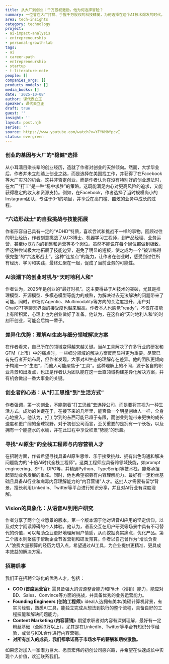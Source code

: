 ```yaml
---
title: 从大厂到创业：千万股权激励，他为何选择冒险？
summary: 一位曾在大厂打拼、手握千万股权的科技精英，为何选择在这个AI技术爆发的时代，投身一场充满不确定性的创业征程？
area: tech-insights
category: technology
project:
- ai-impact-analysis
- entrepreneurship
- personal-growth-lab
tags:
- ai
- career-path
- entrepreneurship
- startup
- t-literature-note
people: []
companies_orgs: []
products_models: []
media_books: []
date: '2025-10-08'
author: 课代表立正
speaker: 课代表立正
draft: true
guest: ''
insight: ''
layout: post.njk
series: ''
source: https://www.youtube.com/watch?v=YFYKMbYpcvI
status: evergreen
---
```

### 创业的基因与大厂的“稳健”选择

从小耳濡目染长辈的创业经历，造就了作者对创业的天然倾向。然而，大学毕业后，作者并未立刻踏上创业之路，而是选择在美国找工作，并获得了在Facebook等大厂实习的机会。这并非否定创业，而是作者认为在没有特别好的创业想法时，在大厂“打工”是一种“稳中求胜”的策略。这既能满足内心对更高风险的追求，又能获得稳定的收入和资源支持。例如，在Facebook，作者选择了当时规模尚小的Instagram团队，专注于0-1的项目，并享受在高门槛、酷炫的业务中成长的过程。

### “六边形战士”的自我挑战与技能拓展

作者形容自己具有一定的“ADHD”特质，喜欢尝试和挑战不一样的事物。回顾过往的职业经历，作者刻意挑战了从CS博士、机器学习工程师，到产品经理、业务运营，甚至to B方向的销售和运营等多个岗位。虽然不能说在每个岗位都做到极致，但这种尝试极大地拓展了技能边界，避免了明显的短板，使之成为一个“被训练得很完整”的“六边形战士”。这种“连接点”的能力，让作者在创业时，感受到过往所有经历、学习和实践，最终汇聚在一起，促成了当前业务的可能性。

### AI浪潮下的创业时机与“天时地利人和”

作者认为，2025年是创业的“最好时机”。这主要得益于AI技术的突破，尤其是推理模型、开源模型、多模态模型等能力的成熟，为解决过去无法解决的问题带来了可能。同时，市场对Agentic、Multimodality等方向的关注度提升，用户对ChatGPT等聊天界面的接受度也越来越高。作者本人也感觉“ready”，不仅在技能上有所积累，心理上也为创业做好了准备。他认为，在这样的“天时地利人和”的时刻不创业，可能会后悔一辈子。

### 差异化优势：理解AI生态与细分领域解决方案

在作者看来，自己所在的领域变得越来越关键。当AI工具解决了许多行业的研发和GTM（上市）中的痛点时，一些细分领域的解决方案反而显得更为重要。尽管已有先行者开始布局，但作者发现，大家对AI生态的理解存在差异。他的团队更倾向于构建一个“生态”，而他人可能聚焦于“工具”。这种理解上的不同，源于各自的职业背景和出发点，也正是作者认为团队能在这一垂直领域构建差异化解决方案，并有机会做出一番大事业的关键。

### 创业者的心态：从“打工思维”到“生活方式”

作者强调，第一次创业，不能抱着“打工思维”去选择公司，而是要将其视为一种生活方式。成功的关键在于，在接下来的几年里，能否像一个明星创始人一样，全身心地投入。他认为，打工学到的东西可能已趋于有限，而创业则能带来更快的成长速度和更广阔的全球视野。对于初创公司而言，至关重要的是拥有一个长板，以及拥有一个能盛水的水桶，并在此过程中享受积累“势能”的乐趣。

### 寻找“AI原生”的全栈工程师与内容营销人才

在招聘方面，作者希望寻找具备AI原生思维、乐于接受挑战、拥有出色沟通和解决问题能力的“十倍AI时代全栈工程师”。这类工程师应具备跨领域技能，如prompt engineering、SFT、DPO等，并精通Python、TypeScript等技术栈，能够承担起驱动业务发展的重任。同时，他也希望招募有内容理解能力、最好有一定粉丝基础且具备AI行业和病毒内容理解能力的“内容营销”人才。这批人才需要有留学背景，擅长利用LinkedIn、Twitter等平台进行知识分享，并且对AI行业有深度理解。

### Vision的具象化：从语音AI到用户研究

作者分享了两个创业愿景的版本。第一个版本源于他对语音AI应用的坚定信仰，以及对文字阅读障碍的个人体验。他认为，语音交互在用户研究等场景中具有不可替代的价值，可以帮助企业更好地理解用户情感，从而挖掘真实痛点，优化产品。第二个版本则聚焦于帮助企业节省营销和研发预算。作者以自己曾作为“增长负责人”浪费大量预算的经历为切入点，希望通过AI工具，为企业提供更精准、更具成本效益的解决方案。

### 招聘启事

我们正在招聘全球化的优秀人才，包括：
*   **COO (首席运营官):** 需具备强大的资源整合能力和Pitch（推销）能力，能应对BD、Sales、Convince等方面的挑战，并具备优秀的业务运营能力。
*   **Founding Engineers (创始工程师):** ideal人选拥有美本/美硕计算机背景，有实习经验，熟悉AI工具，能独立完成从想法到执行的整个流程，具备良好的工程技能和解决问题能力。
*   **Content Marketing (内容营销):** 期望求职者对内容有深刻理解，最好有一定粉丝基础（全网3万以上），尤其是在LinkedIn、Twitter等平台有知识分享经验，或曾与KOL合作进行内容营销。
*   **对所有加入的成员，我们都承诺高于市场水平的薪酬和期权激励。**

如果您对加入一家潜力巨大、愿景宏伟的初创公司感兴趣，并希望在快速成长中实现个人价值，欢迎联系我们。